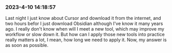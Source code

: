 ### 2023-4-10 14:18:57
Last night I just know about Cursor and download it from the internet, and two hours befor I just download Obsidian although I've know it many years ago.
I really don't know when will I meet a new tool, which may improve my workflow or slow down it.
But how can I apply those new tools into practice really matters a lot, I mean, how long we need to apply it. Now, my answer is as soon as possible.
